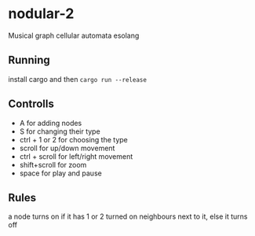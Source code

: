 # nodular-2
Musical graph cellular automata esolang

## Running
install cargo and then `cargo run --release`

## Controlls
- A for adding nodes
- S for changing their type
- ctrl + 1 or 2 for choosing the type
- scroll for up/down movement
- ctrl + scroll for left/right movement
- shift+scroll for zoom
- space for play and pause

## Rules
a node turns on if it has 1 or 2 turned on neighbours next to it, else it turns off

